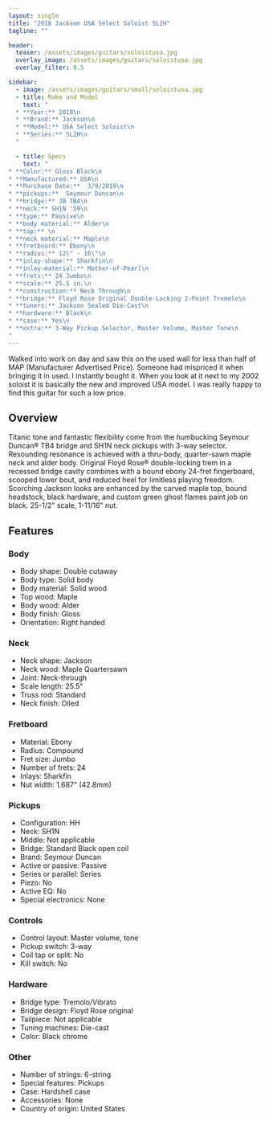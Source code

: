 ```yaml
---
layout: single
title: "2018 Jackson USA Select Soloist SL2H"
tagline: ""

header:
  teaser: /assets/images/guitars/soloistusa.jpg
  overlay_image: /assets/images/guitars/soloistusa.jpg
  overlay_filter: 0.5

sidebar:
  - image: /assets/images/guitars/small/soloistusa.jpg
  - title: Make and Model
    text: "
  * **Year:** 2018\n
  * **Brand:** Jackson\n
  * **Model:** USA Select Soloist\n
  * **Series:** SL2H\n
  "

  - title: Specs
    text: "
* **Color:** Gloss Black\n
* **Manufactured:** USA\n
* **Purchase Date:**  3/9/2019\n
* **pickups:**  Seymour Duncan\n
* **bridge:** JB TB4\n
* **neck:** SH1N '59\n
* **type:** Passive\n
* **body material:** Alder\n
* **top:** \n
* **neck material:** Maple\n
* **fretboard:** Ebony\n
* **radius:** 12\" - 16\"\n
* **inlay-shape:** Sharkfin\n
* **inlay-material:** Mother-of-Pearl\n
* **frets:** 24 Jumbo\n
* **scale:** 25.5 in.\n
* **construction:** Neck Through\n
* **bridge:** Floyd Rose Original Double-Locking 2-Point Tremolo\n
* **tuners:** Jackson Sealed Die-Cast\n
* **hardware:** Black\n
* **case:** Yes\n
* **extra:** 3-Way Pickup Selector, Master Volume, Master Tone\n
"
---
```


Walked into work on day and saw this on the used wall for less than half of MAP (Manufacturer Advertised Price). Someone had mispriced it when bringing it in used. I instantly bought it. When you look at it next to my 2002 soloist it is basically the new and improved USA model. I was really happy to find this guitar for such a low price. 

## Overview

Titanic tone and fantastic flexibility come from the humbucking Seymour Duncan® TB4 bridge and SH1N neck pickups with 3-way selector. Resounding resonance is achieved with a thru-body, quarter-sawn maple neck and alder body. Original Floyd Rose® double-locking trem in a recessed bridge cavity combines with a bound ebony 24-fret fingerboard, scooped lower bout, and reduced heel for limitless playing freedom. Scorching Jackson looks are enhanced by the carved maple top, bound headstock, black hardware, and custom green ghost flames paint job on black. 25-1/2" scale, 1-11/16" nut.

## Features

### Body

* Body shape: Double cutaway
* Body type: Solid body
* Body material: Solid wood
* Top wood: Maple
* Body wood: Alder
* Body finish: Gloss
* Orientation: Right handed

### Neck

* Neck shape: Jackson
* Neck wood: Maple Quartersawn
* Joint: Neck-through
* Scale length: 25.5"
* Truss rod: Standard
* Neck finish: Oiled

### Fretboard

* Material: Ebony
* Radius: Compound
* Fret size: Jumbo
* Number of frets: 24
* Inlays: Sharkfin
* Nut width: 1.687" (42.8mm)

### Pickups

* Configuration: HH
* Neck: SH1N
* Middle: Not applicable
* Bridge: Standard Black open coil
* Brand: Seymour Duncan
* Active or passive: Passive
* Series or parallel: Series
* Piezo: No
* Active EQ: No
* Special electronics: None

### Controls

* Control layout: Master volume, tone
* Pickup switch: 3-way
* Coil tap or split: No
* Kill switch: No

### Hardware

* Bridge type: Tremolo/Vibrato
* Bridge design: Floyd Rose original
* Tailpiece: Not applicable
* Tuning machines: Die-cast
* Color: Black chrome

### Other

* Number of strings: 6-string
* Special features: Pickups
* Case: Hardshell case
* Accessories: None
* Country of origin: United States